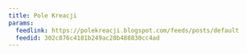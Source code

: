 ```yaml
---
title: Pole Kreacji
params:
  feedlink: https://polekreacji.blogspot.com/feeds/posts/default
  feedid: 302c876c4181b249ac28b488830cc4ad
---
```

